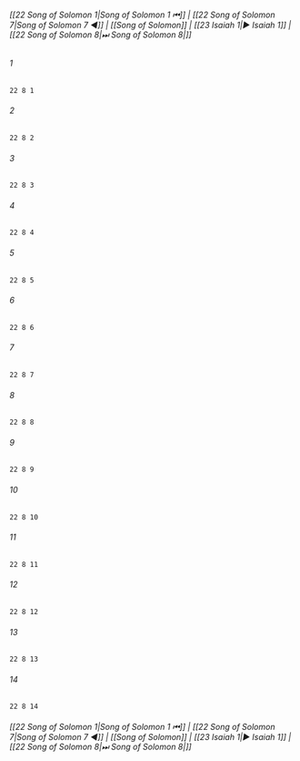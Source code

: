 
###### [[22 Song of Solomon 1|Song of Solomon 1 ⏮]] | [[22 Song of Solomon 7|Song of Solomon 7 ◀]] | [[Song of Solomon]] | [[23 Isaiah 1|▶ Isaiah 1]] | [[22 Song of Solomon 8|⏭ Song of Solomon 8|]]

###### 1
``` verse
22 8 1 
```
###### 2
``` verse
22 8 2 
```
###### 3
``` verse
22 8 3 
```
###### 4
``` verse
22 8 4 
```
###### 5
``` verse
22 8 5 
```
###### 6
``` verse
22 8 6 
```
###### 7
``` verse
22 8 7 
```
###### 8
``` verse
22 8 8 
```
###### 9
``` verse
22 8 9 
```
###### 10
``` verse
22 8 10 
```
###### 11
``` verse
22 8 11 
```
###### 12
``` verse
22 8 12 
```
###### 13
``` verse
22 8 13 
```
###### 14
``` verse
22 8 14 
```

###### [[22 Song of Solomon 1|Song of Solomon 1 ⏮]] | [[22 Song of Solomon 7|Song of Solomon 7 ◀]] | [[Song of Solomon]] | [[23 Isaiah 1|▶ Isaiah 1]] | [[22 Song of Solomon 8|⏭ Song of Solomon 8|]]

